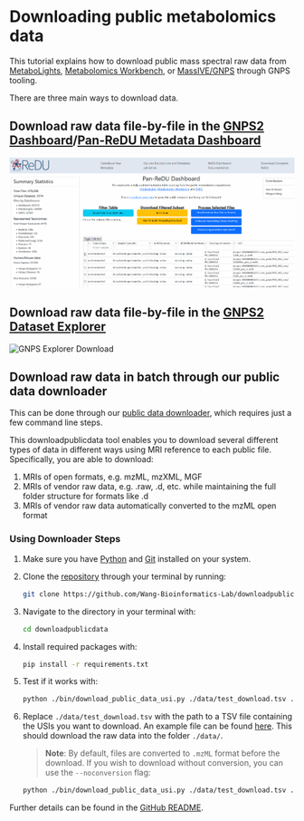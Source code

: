# Downloading public metabolomics data

This tutorial explains how to download public mass spectral raw data from [MetaboLights](https://www.ebi.ac.uk/metabolights/index), [Metabolomics Workbench](https://www.metabolomicsworkbench.org), or [MassIVE/GNPS](https://massive.ucsd.edu/) through GNPS tooling.

There are three main ways to download data.

## Download raw data file-by-file in the [GNPS2 Dashboard](https://explorer.gnps2.org/)/[Pan-ReDU Metadata Dashboard](https://redu.gnps2.org/selection/)

![GNPS Dashboard Download](img/redu_dashboard_download.gif)

## Download raw data file-by-file in the [GNPS2 Dataset Explorer](https://explorer.gnps2.org/)

![GNPS Explorer Download](img/explorer.gif)

## Download raw data in batch through our public data downloader

This can be done through our [public data downloader](https://github.com/Wang-Bioinformatics-Lab/downloadpublicdata), which requires just a few command line steps.

This downloadpublicdata tool enables you to download several different types of data in different ways using MRI reference to each public file. Specifically, you are able to download:

1. MRIs of open formats, e.g. mzML, mzXML, MGF
1. MRIs of vendor raw data, e.g. .raw, .d, etc. while maintaining the full folder structure for formats like .d
1. MRIs of vendor raw data automatically converted to the mzML open format


### Using Downloader Steps

1. Make sure you have [Python](https://wiki.python.org/moin/BeginnersGuide/Download) and [Git](https://github.com/git-guides/install-git) installed on your system.

1. Clone the [repository](https://github.com/Wang-Bioinformatics-Lab/downloadpublicdata) through your terminal by running:

   ```bash
   git clone https://github.com/Wang-Bioinformatics-Lab/downloadpublicdata.git
   ```

1. Navigate to the directory in your terminal with:

   ```bash
   cd downloadpublicdata
   ```

1. Install required packages with:

   ```bash
   pip install -r requirements.txt
   ```

1. Test if it works with:

   ```bash
   python ./bin/download_public_data_usi.py ./data/test_download.tsv ./data/ ./data/summary.tsv
   ```

1. Replace `./data/test_download.tsv` with the path to a TSV file containing the USIs you want to download. An example file can be found [here](https://github.com/Wang-Bioinformatics-Lab/downloadpublicdata/blob/main/data/test_download.tsv). This should download the raw data into the folder `./data/`.

   > **Note**: By default, files are converted to `.mzML` format before the download. If you wish to download without conversion, you can use the `--noconversion` flag:

   ```bash
   python ./bin/download_public_data_usi.py ./data/test_download.tsv ./data/ ./data/summary.tsv --noconversion
   ```

Further details can be found in the [GitHub README](https://github.com/Wang-Bioinformatics-Lab/downloadpublicdata).



